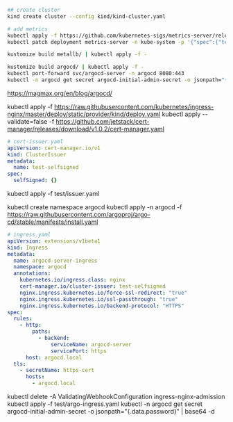 ```bash
## create cluster
kind create cluster --config kind/kind-cluster.yaml

# add metrics
kubectl apply -f https://github.com/kubernetes-sigs/metrics-server/releases/download/v0.3.6/components.yaml
kubectl patch deployment metrics-server -n kube-system -p '{"spec":{"template":{"spec":{"containers":[{"name":"metrics-server","args":["--cert-dir=/tmp", "--secure-port=4443", "--kubelet-insecure-tls","--kubelet-preferred-address-types=InternalIP"]}]}}}}'

kustomize build metallb/ | kubectl apply -f -

kustomize build argocd/ | kubectl apply -f -
kubectl port-forward svc/argocd-server -n argocd 8080:443
kubectl -n argocd get secret argocd-initial-admin-secret -o jsonpath="{.data.password}" | base64 -d

```

https://magmax.org/en/blog/argocd/

kubectl apply -f https://raw.githubusercontent.com/kubernetes/ingress-nginx/master/deploy/static/provider/kind/deploy.yaml
kubectl apply --validate=false -f https://github.com/jetstack/cert-manager/releases/download/v1.0.2/cert-manager.yaml

```yaml
# cert-issuer.yaml
apiVersion: cert-manager.io/v1
kind: ClusterIssuer
metadata:
  name: test-selfsigned
spec:
  selfSigned: {}
```

kubectl apply -f test/issuer.yaml

kubectl create namespace argocd
kubectl apply -n argocd -f https://raw.githubusercontent.com/argoproj/argo-cd/stable/manifests/install.yaml

```yaml
# ingress.yaml
apiVersion: extensions/v1beta1
kind: Ingress
metadata:
  name: argocd-server-ingress
  namespace: argocd
  annotations:
    kubernetes.io/ingress.class: nginx
    cert-manager.io/cluster-issuer: test-selfsigned
    nginx.ingress.kubernetes.io/force-ssl-redirect: "true"
    nginx.ingress.kubernetes.io/ssl-passthrough: "true"
    nginx.ingress.kubernetes.io/backend-protocol: "HTTPS"
spec:
  rules:
    - http:
        paths:
          - backend:
              serviceName: argocd-server
              servicePort: https
      host: argocd.local
  tls:
    - secretName: https-cert
      hosts:
        - argocd.local
```

kubectl delete -A ValidatingWebhookConfiguration ingress-nginx-admission
kubectl apply -f test/argo-ingress.yaml
kubectl -n argocd get secret argocd-initial-admin-secret -o jsonpath="{.data.password}" | base64 -d
